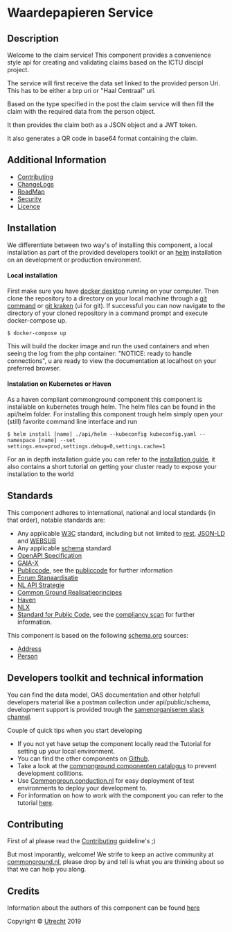 # Waardepapieren Service

Description
----
Welcome to the claim service! This component provides a convenience style api for creating and validating claims based on the ICTU discipl project.

The service will first receive the data set linked to the provided person Uri. This has to be either a brp uri or "Haal Centraal" uri.

Based on the type specified in the post the claim service will then fill the claim with the required data from the person object.

It then provides the claim both as a JSON object and a JWT token.

It also generates a QR code in base64 format containing the claim.

Additional Information
----

- [Contributing](CONTRIBUTING.md)
- [ChangeLogs](CHANGELOG.md)
- [RoadMap](ROADMAP.md)
- [Security](SECURITY.md)
- [Licence](LICENSE.md)


Installation
----
We differentiate between two way's of installing this component, a local installation as part of the provided developers toolkit or an [helm](https://helm.sh/) installation on an development or production environment.

#### Local installation
First make sure you have [docker desktop](https://www.docker.com/products/docker-desktop) running on your computer. Then clone the repository to a directory on your local machine through a [git command](https://github.com/git-guides/git-clone) or [git kraken](https://www.gitkraken.com) (ui for git). If successful you can now navigate to the directory of your cloned repository in a command prompt and execute docker-compose up.
```CLI
$ docker-compose up
```
This will build the docker image and run the used containers and when seeing the log from the php container: "NOTICE: ready to handle connections", u are ready to view the documentation at localhost on your preferred browser.

#### Instalation on Kubernetes or Haven
As a haven compliant commonground component this component is installable on kubernetes trough helm. The helm files can be found in the api/helm folder. For installing this component trough helm simply open your (still) favorite command line interface and run
```CLI
$ helm install [name] ./api/helm --kubeconfig kubeconfig.yaml --namespace [name] --set settings.env=prod,settings.debug=0,settings.cache=1
```
For an in depth installation guide you can refer to the [installation guide](INSTALLATION.md), it also contains a short tutorial on getting your cluster ready to expose your installation to the world

Standards
----

This component adheres to international, national and local standards (in that order), notable standards are:

- Any applicable [W3C](https://www.w3.org) standard, including but not limited to [rest](https://www.w3.org/2001/sw/wiki/REST), [JSON-LD](https://www.w3.org/TR/json-ld11/) and [WEBSUB](https://www.w3.org/TR/websub/)
- Any applicable [schema](https://schema.org/) standard
- [OpenAPI Specification](https://github.com/OAI/OpenAPI-Specification/blob/master/versions/3.0.0.md)
- [GAIA-X](https://www.data-infrastructure.eu/GAIAX/Navigation/EN/Home/home.html)
- [Publiccode](https://docs.italia.it/italia/developers-italia/publiccodeyml-en/en/master/index.html), see the [publiccode](api/public/schema/publiccode.yaml) for further information
- [Forum Stanaardisatie](https://www.forumstandaardisatie.nl/open-standaarden)
- [NL API Strategie](https://docs.geostandaarden.nl/api/API-Strategie/)
- [Common Ground Realisatieprincipes](https://componentencatalogus.commonground.nl/20190130_-_Common_Ground_-_Realisatieprincipes.pdf)
- [Haven](https://haven.commonground.nl/docs/de-standaard)
- [NLX](https://docs.nlx.io/understanding-the-basics/introduction)
- [Standard for Public Code](https://standard.publiccode.net/), see the [compliancy scan](publiccode.md) for further information.

This component is based on the following [schema.org](https://schema.org) sources:
- [Address](https://schema.org/PostalAddress)
- [Person](https://schema.org/Person)

Developers toolkit and technical information
----
You can find the data model, OAS documentation and other helpfull developers material like a  postman collection under api/public/schema, development support is provided trough the [samenorganiseren slack channel](https://join.slack.com/t/samenorganiseren/shared_invite/zt-dex1d7sk-wy11sKYWCF0qQYjJHSMW5Q).

Couple of quick tips when you start developing
- If you not yet have setup the component locally read the Tutorial for setting up your local environment.
- You can find the other components on [Github](https://github.com/ConductionNL).
- Take a look at the [commonground componenten catalogus](https://componentencatalogus.commonground.nl/componenten?) to prevent development collitions.
- Use [Commongroun.conduction.nl](https://commonground.conduction.nl/) for easy deployment of test environments to deploy your development to.
- For information on how to work with the component you can refer to the tutorial [here](TUTORIAL.md).


Contributing
----
First of al please read the [Contributing](CONTRIBUTING.md) guideline's ;)

But most imporantly, welcome! We strife to keep an active community at [commonground.nl](https://commonground.nl/), please drop by and tell is what you are thinking about so that we can help you along.


Credits
----

Information about the authors of this component can be found [here](AUTHORS.md)





Copyright © [Utrecht](https://www.utrecht.nl/) 2019
